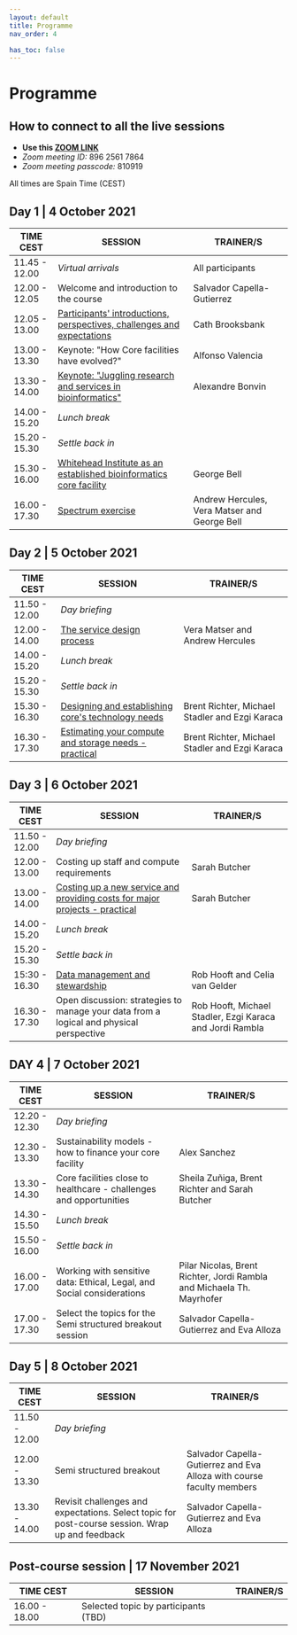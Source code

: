 ```yaml
---
layout: default
title: Programme
nav_order: 4

has_toc: false
---
```


# Programme

## How to connect to all the live sessions
- **Use this [ZOOM LINK](https://rediris.zoom.us/j/89625617864?pwd=Mis3OThHa1V5NEFGSHVVQXU1eTJHQT09)**
- _Zoom meeting ID:_ 896 2561 7864
- _Zoom meeting passcode:_ 810919

All times are Spain Time (CEST)

## Day 1 | 4 October 2021

| TIME CEST               | SESSION                                                                                         | TRAINER/S                                                             |
|---------------------|-------------------------------------------------------------------------------------------------|-----------------------------------------------------------------------|
| 11.45 - 12.00       | _Virtual arrivals_                                                                                | All participants                                                      |
| 12.00 - 12.05       | Welcome and introduction to the course                                                          | Salvador Capella-Gutierrez                                            |
| 12.05 - 13.00       | [Participants' introductions, perspectives, challenges and expectations](D1S2Challenges.md)                          | Cath Brooksbank                                                       |
| 13.00 - 13.30       | Keynote: "How Core facilities have evolved?"                                                    | Alfonso Valencia                                                      |
| 13.30 - 14.00       | [Keynote: "Juggling research and services in bioinformatics"](D1S4KNBonvin.md)                                     | Alexandre Bonvin                                                      |
| 14.00 - 15.20       | _Lunch break_                                                                                     |                                                                       |
| 15.20 - 15.30       | _Settle back in_                                                                                  |                                                                       |
| 15.30 - 16.00       | [Whitehead Institute as an established bioinformatics core facility](D1S5WhiteheadInstitute)                              | George Bell                                                           |
| 16.00 - 17.30       | [Spectrum exercise](D1S6SpectrumExercise)                                                                               | Andrew Hercules, Vera Matser and George Bell                          |


## Day 2 | 5 October 2021

| TIME CEST                 | SESSION                                                                                         | TRAINER/S                                                             |
|---------------------|-------------------------------------------------------------------------------------------------|-----------------------------------------------------------------------|
| 11.50 - 12.00       | _Day briefing_                                                                                    |                                                                       |
| 12.00 - 14.00       | [The service design process](D2S1ServiceDesign)                                                                      | Vera Matser and Andrew Hercules                                       |
| 14.00 - 15.20       | _Lunch break_                                                                                     |                                                                       |
| 15.20 - 15.30       | _Settle back in_                                                                                  |                                                                       |
| 15.30 - 16.30       | [Designing and establishing core's technology needs](D2S2TechnologyNeeds.md)                                              | Brent Richter, Michael Stadler and Ezgi Karaca                        |
| 16.30 - 17.30       | [Estimating your compute and storage needs - practical](D2S3ComputeStorageNeeds.md)                                           | Brent Richter, Michael Stadler and Ezgi Karaca                                       |


## Day 3 | 6 October 2021

| TIME CEST                | SESSION                                                                                         | TRAINER/S                                                             |
|---------------------|-------------------------------------------------------------------------------------------------|-----------------------------------------------------------------------|
| 11.50 - 12.00       | _Day briefing_                                                                                    |                                                                       |
| 12.00 - 13.00       | Costing up staff and compute requirements                                                       | Sarah Butcher                                                         |
| 13.00 - 14.00       | [Costing up a new service and providing costs for major projects - practical](D3S2CostingUpServiceProjectPractical.md)                     | Sarah Butcher                                                         |
| 14.00 - 15.20       | _Lunch break_                                                                                     |                                                                       |
| 15.20 - 15.30       | _Settle back in_                                                                                  |                                                                       |
| 15:30 - 16.30       | [Data management and stewardship](D3S3DMDS)                                                                 | Rob Hooft and Celia van Gelder                                        |
| 16.30 - 17.30       | Open discussion: strategies to manage your data from a logical and physical perspective         | Rob Hooft, Michael Stadler, Ezgi Karaca and Jordi Rambla              |


## DAY 4 | 7 October 2021

| TIME CEST                | SESSION                                                                                         | TRAINER/S                                                             |
|---------------------|-------------------------------------------------------------------------------------------------|-----------------------------------------------------------------------|
| 12.20 - 12.30       | _Day briefing_                                                                                    |                                                                       |
| 12.30 - 13.30       | Sustainability models - how to finance your core facility                                       | Alex Sanchez                                                          |
| 13.30 - 14.30       | Core facilities close to healthcare - challenges and opportunities                              | Sheila Zuñiga, Brent Richter and Sarah Butcher                        |
| 14.30 - 15.50       | _Lunch break_                                                                                     |                                                                       |
| 15.50 - 16.00       | _Settle back in_                                                                                  |                                                                       |
| 16.00 - 17.00       | Working with sensitive data: Ethical, Legal, and Social considerations                          | Pilar Nicolas, Brent Richter, Jordi Rambla and Michaela Th. Mayrhofer |
| 17.00 - 17.30       | Select the topics for the Semi structured breakout session                          | Salvador Capella-Gutierrez and Eva Alloza |


## Day 5 | 8 October 2021

| TIME CEST                | SESSION                                                                                         | TRAINER/S                                                             |
|---------------------|-------------------------------------------------------------------------------------------------|-----------------------------------------------------------------------|
| 11.50 - 12.00       | _Day briefing_                                                                                    |                                                                       |
| 12.00 - 13.30       | Semi structured breakout                                                                        | Salvador Capella-Gutierrez and Eva Alloza with course faculty members |
| 13.30 - 14.00       | Revisit challenges and expectations. Select topic for post-course session. Wrap up and feedback | Salvador Capella-Gutierrez and Eva Alloza                             |


## Post-course session | 17 November 2021

| TIME CEST                | SESSION                                                                                         | TRAINER/S                                                             |
|---------------------|-------------------------------------------------------------------------------------------------|-----------------------------------------------------------------------|
| 16.00 - 18.00       | Selected topic by participants (TBD)                                                            |                                                                       |
